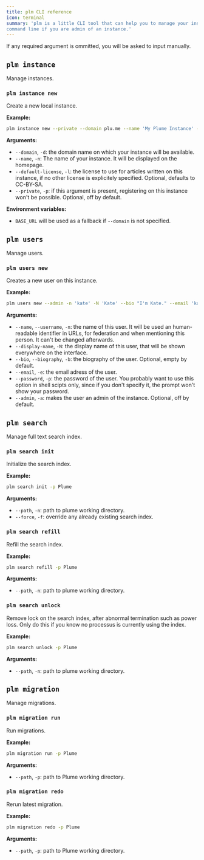 ```yaml
---
title: plm CLI reference
icon: terminal
summary: 'plm is a little CLI tool that can help you to manage your instance from the
command line if you are admin of an instance.'
---
```


If any required argument is ommitted, you will be asked to input manually.

## `plm instance`

Manage instances.

### `plm instance new`

Create a new local instance.

**Example:**

```bash
plm instance new --private --domain plu.me --name 'My Plume Instance' -l 'CC-BY'
```

**Arguments:**

- `--domain`, `-d`: the domain name on which your instance will be available.
- `--name`, `-n`: The name of your instance. It will be displayed on the homepage.
- `--default-license`, `-l`: the license to use for articles written on this instance, if no other license is explicitely specified. Optional, defaults to CC-BY-SA.
- `--private`, `-p`: if this argument is present, registering on this instance won't be possible. Optional, off by default.

**Environment variables:**

- `BASE_URL` will be used as a fallback if `--domain` is not specified.

## `plm users`

Manage users.

### `plm users new`

Creates a new user on this instance.

**Example:**

```bash
plm users new --admin -n 'kate' -N 'Kate' --bio "I'm Kate." --email 'kate@plu.me'
```

**Arguments:**

- `--name`, `--username`, `-n`: the name of this user. It will be used an human-readable identifier in URLs, for federation and when mentioning this person. It can't be changed afterwards.
- `--display-name`, `-N`: the display name of this user, that will be shown everywhere on the interface.
- `--bio`, `--biography`, `-b`: the biography of the user. Optional, empty by default.
- `--email`, `-e`: the email adress of the user.
- `--password`, `-p`: the password of the user. You probably want to use this option in shell scipts only, since if you don't specify it, the prompt won't show your password.
- `--admin`, `-a`: makes the user an admin of the instance. Optional, off by default.

## `plm search`

Manage full text search index.

### `plm search init`

Initialize the search index.

**Example:**

```bash
plm search init -p Plume
```

**Arguments:**

- `--path`, `-n`: path to plume working directory.
- `--force`, `-f`: override any already existing search index.

### `plm search refill`

Refill the search index.

**Example:**

```bash
plm search refill -p Plume
```

**Arguments:**

- `--path`, `-n`: path to plume working directory.

### `plm search unlock`

Remove lock on the search index, after abnormal termination such as power loss.
Only do this if you know no processus is currently using the index.

**Example:**

```bash
plm search unlock -p Plume
```

**Arguments:**

- `--path`, `-n`: path to plume working directory.

## `plm migration`

Manage migrations.

### `plm migration run`

Run migrations.

**Example:**

```bash
plm migration run -p Plume
```

**Arguments:**

- `--path`, `-p`: path to Plume working directory.

### `plm migration redo`

Rerun latest migration.

**Example:**

```bash
plm migration redo -p Plume
```

**Arguments:**

- `--path`, `-p`: path to Plume working directory.
